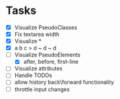 # Tasks

- [x] Visualize PseudoClasses
- [x] Fix textarea width
- [x] Visualize \*
- [x] a b c > d ~ d ~ d
- [ ] Visualize PseudoElements
  - [x] after, before, first-line
- [ ] Visualize attributes
- [ ] Handle TODOs
- [ ] allow history back\forward functionality
- [ ] throttle input changes
